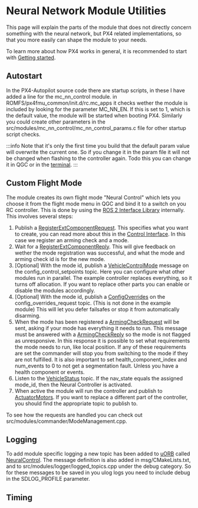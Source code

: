 # Neural Network Module Utilities

This page will explain the parts of the module that does not directly concern something with the neural network, but PX4 related implementations, so that you more easily can shape the module to your needs.

To learn more about how PX4 works in general, it is recommended to start with [Getting started](../dev_setup/getting_started.md).

## Autostart

In the PX4-Autopilot source code there are startup scripts, in these I have added a line for the mc_nn_control module. in ROMFS/px4fmu_common/init.d/rc.mc_apps it checks wether the module is included by looking for the parameter MC_NN_EN. If this is set to 1, which is the default value, the module will be started when booting PX4. Similarly you could create other parameters in the src/modules/mc_nn_control/mc_nn_control_params.c file for other startup script checks.

:::info
Note that it's only the first time you build that the default param value will overwrite the current one. So if you change it in the param file it will not be changed when flashing to the controller again. Todo this you can change it in QGC or in the [terminal](../modules/modules_command.md#param).
:::

## Custom Flight Mode
The module creates its own flight mode "Neural Control" which lets you choose it from the flight mode menu in QGC and bind it to a switch on you RC controller. This is done by using the [ROS 2 Interface Library](../ros2/px4_ros2_interface_lib.md) internally. This involves several steps:

1. Publish a [RegisterExtComponentRequest](../msg_docs/RegisterExtComponentRequest.md). This specifies what you want to create, you can read more about this in the [Control Interface](../ros2/px4_ros2_control_interface.md). In this case we register an arming check and a mode.
1. Wait for a [RegisterExtComponentReply](../msg_docs/RegisterExtComponentReply.md). This will give feedback on wether the mode registration was successful, and what the mode and arming check id is for the new mode.
1. [Optional] With the mode id, publish a [VehicleControlMode](../msg_docs/VehicleControlMode.md) message on the config_control_setpoints topic. Here you can configure what other modules run in parallel. The example controller replaces everything, so it turns off allocation. If you want to replace other parts you can enable or disable the modules accordingly.
1. [Optional] With the mode id, publish a [ConfigOverrides](../msg_docs/ConfigOverrides.md) on the config_overrides_request topic. (This is not done in the example module) This will let you defer failsafes or stop it from automatically disarming.
1. When the mode has been registered a [ArmingCheckRequest](../msg_docs/ArmingCheckRequest.md) will be sent, asking if your mode has everything it needs to run. This message must be answered with a [ArmingCheckReply](../msg_docs/ArmingCheckReply.md) so the mode is not flagged as unresponsive. In this response it is possible to set what requirements the mode needs to run, like local position. If any of these requirements are set the commander will stop you from switching to the mode if they are not fulfilled. It is also important to set health_component_index and num_events to 0 to not get a segmentation fault. Unless you have a health component or events.
1. Listen to the [VehicleStatus](../msg_docs/VehicleStatus.md) topic. If the nav_state equals the assigned mode_id, then the Neural Controller is activated.
1. When active the module will run the controller and publish to [ActuatorMotors](../msg_docs/ActuatorMotors.md). If you want to replace a different part of the controller, you should find the appropriate topic to publish to.

To see how the requests are handled you can check out src/modules/commander/ModeManagement.cpp.

## Logging
To add module specific logging a new topic has been added to [uORB](../middleware/uorb.md) called [NeuralControl](../msg_docs/NeuralControl.md). The message definition is also added in msg/CMakeLists.txt, and to src/modules/logger/logged_topics.cpp under the debug category. So for these messages to be saved in you ulog logs you need to include debug in the SDLOG_PROFILE parameter.

## Timing